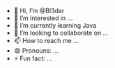 - 👋 Hi, I’m @Bl3dar
- 👀 I’m interested in ...
- 🌱 I’m currently learning Java
- 💞️ I’m looking to collaborate on ...
- 📫 How to reach me ...
- 😄 Pronouns: ...
- ⚡ Fun fact: ...

<!---
Bl3dar/Bl3dar is a ✨ special ✨ repository because its `README.md` (this file) appears on your GitHub profile.
You can click the Preview link to take a look at your changes.
--->
